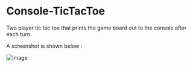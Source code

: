 # Console-TicTacToe
Two player tic tac toe that prints the game board out to the console after each turn.

A screenshot is shown below :

![image](https://user-images.githubusercontent.com/29133645/45891759-031b6c00-bd8c-11e8-844a-0a1747241ec5.png)
